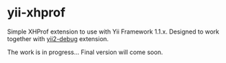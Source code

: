 yii-xhprof
=================

Simple XHProf extension to use with Yii Framework 1.1.x.
Designed to work together with [yii2-debug](https://github.com/zhuravljov/yii2-debug) extension.

The work is in progress... Final version will come soon.
